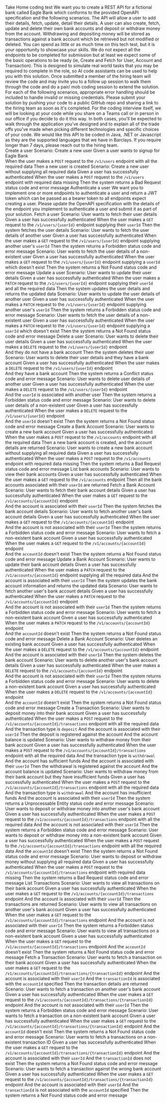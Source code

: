﻿Take Home coding test 
We want you to create a REST API for a fictional bank called Eagle Bank which conforms to the provided OpenAPI specification and the following  scenarios. The API will allow a user to add their details, fetch, update, detail their details. A user can also create, fetch, update and delete their own bank  accounts and deposit or withdraw money from the account. Withdrawing and depositing money will be stored as transactions against a bank account which  be retrieved but not modified or deleted. 
You can spend as little or as much time on this tech test, but it is your opportunity to showcase your skills. We do not expect all the endpoints to be  completed for submission but at least we expect some of the basic operations to be ready (ie, Create and Fetch for User, Account and Transaction). This  is designed to simulate real world tasks that you may be required to complete in the role, so AI code assistants can be used to help you with this  solution. Once submitted a member of the hiring team will review the code and may invite you to a follow up session to walk them through the code and do  a pair/ mob coding session to extend the solution. 
For each of the following scenarios, appropriate error handling should be included to handle invalid or missing credentials. 
Please submit your solution by pushing your code to a public GitHub repo and sharing a link to the hiring team as soon as it's completed. For the coding  interview itself, we will be looking at your code while you share on a Teams call or in person in our office if you decide to do it this way. In both cases, you'll  be expected to walk through the application you've designed and to explain all of the trade offs you've made when picking different technologies and  specific choices of your code. 
We would like this API to be coded in Java, .NET or Javascript as they are the supported languages that we have in Barclays.  If you require longer than 7 days, please reach out to the hiring team.  
Create a user 
Scenario: Create a new user 
Given a user wants to signup for Eagle Bank  
When the user makes a `POST` request to the `/v1/users` endpoint with all the required data 
Then a new user is created 
Scenario: Create a new user without supplying all required data 
Given a user has successfully authenticated 
When the user makes a `POST` request to the `/v1/users` endpoint with required data missing 
Then the system returns a Bad Request status code and error message 
Authenticate a user 
We want you to implement one or more endpoints to authenticate a user and return a JWT token which can be passed as a bearer token to all endpoints  expect creating a user. Please update the OpenAPI specification with the details of the endpoint you implement to authenticate a user and submit it as part  of your solution. 
Fetch a user 
Scenario: User wants to fetch their user details 
Given a user has successfully authenticated 
When the user makes a `GET` request to the `/v1/users/{userId}` endpoint supplying their `userId` 
Then the system fetches the user details 
Scenario: User wants to fetch the user details of another user 
Given a user has successfully authenticated 
When the user makes a `GET` request to the `/v1/users/{userId}` endpoint supplying another user's `userId` 
Then the system returns a Forbidden status code and error message 
Scenario: User wants to fetch the user details of a non-existent user 
Given a user has successfully authenticated 
When the user makes a `GET` request to the `/v1/users/{userId}` endpoint supplying a `userId` which doesn't exist 
Then the system returns a Not Found status code and error message 
Update a user 
Scenario: User wants to update their user details
Given a user has successfully authenticated 
When the user makes a `PATCH` request to the `/v1/users/{userId}` endpoint supplying their `userId` and all the required data Then the system updates the user details and returns the updated data 
Scenario: User wants to update the user details of another user 
Given a user has successfully authenticated 
When the user makes a `PATCH` request to the `/v1/users/{userId}` endpoint supplying another user's `userId` Then the system returns a Forbidden status code and error message 
Scenario: User wants to fetch the user details of a non-existent user 
Given a user has successfully authenticated 
When the user makes a `PATCH` request to the `/v1/users/{userId}` endpoint supplying a `userId` which doesn't exist Then the system returns a Not Found status code and error message 
Delete a user 
Scenario: User wants to delete their user details 
Given a user has successfully authenticated 
When the user makes a `DELETE` request to the `/v1/users/{userId}` endpoint  
And they do not have a bank account 
Then the system deletes their user 
Scenario: User wants to delete their user details and they have a bank account 
Given a user has successfully authenticated 
When the user makes a `DELETE` request to the `/v1/users/{userId}` endpoint  
And they have a bank account 
Then the system returns a Conflict status code and error message 
Scenario: User wants to delete user details of another user 
Given a user has successfully authenticated 
When the user makes a `DELETE` request to the `/v1/users/{userId}` endpoint  
And the `userId` is associated with another user 
Then the system returns a Forbidden status code and error message 
Scenario: User wants to delete user details of a non-existent user 
Given a user has successfully authenticated 
When the user makes a `DELETE` request to the `/v1/users/{userId}` endpoint  
And the `userId` doesn't exist 
Then the system returns a Not Found status code and error message 
Create a Bank Account 
Scenario: User wants to create a new bank account 
Given a user has successfully authenticated 
When the user makes a `POST` request to the `/v1/accounts` endpoint with all the required data 
Then a new bank account is created, and the account details are returned 
Scenario: User wants to create a new bank account without supplying all required data 
Given a user has successfully authenticated 
When the user makes a `POST` request to the `/v1/accounts` endpoint with required data missing 
Then the system returns a Bad Request status code and error message 
List bank accounts 
Scenario: User wants to view their bank accounts 
Given a user has successfully authenticated 
When the user makes a `GET` request to the `/v1/accounts` endpoint 
Then all the bank accounts associated with their `userId` are returned
Fetch a Bank Account 
Scenario: User wants to fetch their bank account details 
Given a user has successfully authenticated 
When the user makes a `GET` request to the `/v1/accounts/{accountId}` endpoint  
And the account is associated with their `userId` 
Then the system fetches the bank account details 
Scenario: User wants to fetch another user's bank account details 
Given a user has successfully authenticated 
When the user makes a `GET` request to the `/v1/accounts/{accountId}` endpoint  
And the account is not associated with their `userId` 
Then the system returns a Forbidden status code and error message 
Scenario: User wants to fetch a non-existent bank account 
Given a user has successfully authenticated 
When the user makes a `GET` request to the `/v1/accounts/{accountId}` endpoint  
And the `accountId` doesn't exist 
Then the system returns a Not Found status code and error message 
Update a Bank Account 
Scenario: User wants to update their bank account details 
Given a user has successfully authenticated 
When the user makes a `PATCH` request to the `/v1/accounts/{accountId}` endpoint supplying all the required data And the account is associated with their `userId` 
Then the system updates the bank account information and returns the updated data 
Scenario: User wants to fetch another user's bank account details 
Given a user has successfully authenticated 
When the user makes a `PATCH` request to the `/v1/accounts/{accountId}` endpoint  
And the account is not associated with their `userId` 
Then the system returns a Forbidden status code and error message 
Scenario: User wants to fetch a non-existent bank account 
Given a user has successfully authenticated 
When the user makes a `PATCH` request to the `/v1/accounts/{accountId}` endpoint  
And the `accountId` doesn't exist 
Then the system returns a Not Found status code and error message 
Delete a Bank Account 
Scenario: User deletes an existing bank account 
Given a user has successfully authenticated 
When the user makes a `DELETE` request to the `/v1/accounts/{accountId}` endpoint  
And the account is associated with their `userId` 
Then the system deletes the bank account 
Scenario: User wants to delete another user's bank account details 
Given a user has successfully authenticated 
When the user makes a `DELETE` request to the `/v1/accounts/{accountId}` endpoint  
And the account is not associated with their `userId` 
Then the system returns a Forbidden status code and error message 
Scenario: User wants to delete a non-existent bank account 
Given a user has successfully authenticated 
When the user makes a `DELETE` request to the `/v1/accounts/{accountId}` endpoint  
And the `accountId` doesn't exist 
Then the system returns a Not Found status code and error message
Create a Transaction 
Scenario: User wants to deposit money into their bank account 
Given a user has successfully authenticated 
When the user makes a `POST` request to the `/v1/accounts/{accountId}/transactions` endpoint with all the required data And the transaction type is `deposit` 
And the account is associated with their `userId` 
Then the deposit is registered against the account 
And the account balance is updated 
Scenario: User wants to withdraw money from their bank account 
Given a user has successfully authenticated 
When the user makes a `POST` request to the `/v1/accounts/{accountId}/transactions` endpoint with all the required data And the transaction type is `withdrawal` 
And the account has sufficient funds 
And the account is associated with their `userId` 
Then the withdrawal is registered against the account 
And the account balance is updated 
Scenario: User wants to withdraw money from their bank account but they have insufficient funds 
Given a user has successfully authenticated 
When the user makes a `POST` request to the `/v1/accounts/{accountId}/transactions` endpoint with all the required data And the transaction type is `withdrawal` 
And the account has insufficient funds 
And the account is associated with their `userId` 
Then the system returns a Unprocessable Entity status code and error message 
Scenario: User wants to deposit or withdraw money into another user's bank account 
Given a user has successfully authenticated 
When the user makes a `POST` request to the `/v1/accounts/{accountId}/transactions` endpoint with all the required data And the account is not associated with their `userId` 
Then the system returns a Forbidden status code and error message 
Scenario: User wants to deposit or withdraw money into a non-existent bank account 
Given a user has successfully authenticated 
When the user makes a `POST` request to the `/v1/accounts/{accountId}/transactions` endpoint with all the required data And the `accountId` doesn't exist 
Then the system returns a Not Found status code and error message 
Scenario: User wants to deposit or withdraw money without supplying all required data 
Given a user has successfully authenticated 
When the user makes a `POST` request to the `/v1/accounts/{accountId}/transactions` endpoint with required data missing Then the system returns a Bad Request status code and error message 
List Transactions 
Scenario: User wants to view all transactions on their bank account 
Given a user has successfully authenticated 
When the user makes a `GET` request to the `/v1/accounts/{accountId}/transactions` endpoint 
And the account is associated with their `userId` 
Then the transactions are returned 
Scenario: User wants to view all transactions on another user's bank account 
Given a user has successfully authenticated 
When the user makes a `GET` request to the `/v1/accounts/{accountId}/transactions` endpoint 
And the account is not associated with their `userId` 
Then the system returns a Forbidden status code and error message 
Scenario: User wants to view all transactions on a non-existent bank account
Given a user has successfully authenticated 
When the user makes a `GET` request to the `/v1/accounts/{accountId}/transactions` endpoint And the `accountId` doesn't exist 
Then the system returns a Not Found status code and error message 
Fetch a Transaction 
Scenario: User wants to fetch a transaction on their bank account 
Given a user has successfully authenticated 
When the user makes a `GET` request to the `/v1/accounts/{accountId}/transactions/{transactionId}` endpoint And the account is associated with their `userId` 
And the `transactionId` is associated with the `accountId` specified 
Then the transaction details are returned 
Scenario: User wants to fetch a transaction on another user's bank account 
Given a user has successfully authenticated 
When the user makes a `GET` request to the `/v1/accounts/{accountId}/transactions/{transactionId}` endpoint And the account is not associated with their `userId` 
Then the system returns a Forbidden status code and error message 
Scenario: User wants to fetch a transaction on a non-existent bank account 
Given a user has successfully authenticated 
When the user makes a `GET` request to the `/v1/accounts/{accountId}/transactions/{transactionId}` endpoint And the `accountId` doesn't exist 
Then the system returns a Not Found status code and error message 
Scenario: User wants to fetch a transactions on a non-existent transaction ID 
Given a user has successfully authenticated 
When the user makes a `GET` request to the `/v1/accounts/{accountId}/transactions/{transactionId}` endpoint And the account is associated with their `userId` 
And the `transactionId` does not exist 
Then the system returns a Not Found status code and error message 
Scenario: User wants to fetch a transaction against the wrong bank account 
Given a user has successfully authenticated 
When the user makes a `GET` request to the `/v1/accounts/{accountId}/transactions/{transactionId}` endpoint And the account is associated with their `userId` 
And the `transactionId` is not associated with the `accountId` specified 
Then the system returns a Not Found status code and error message